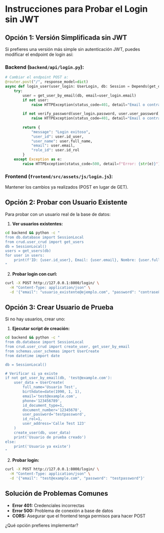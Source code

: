 # Instrucciones para Probar el Login sin JWT

## Opción 1: Versión Simplificada sin JWT

Si prefieres una versión más simple sin autenticación JWT, puedes modificar el endpoint de login así:

### Backend (`backend/api/login.py`):
```python
# Cambiar el endpoint POST a:
@router.post("/", response_model=dict)
async def login_user(user_login: UserLogin, db: Session = Depends(get_db)):
    try:
        user = get_user_by_email(db, email=user_login.email)
        if not user:
            raise HTTPException(status_code=401, detail="Email o contraseña incorrectos")
        
        if not verify_password(user_login.password, user.user_password):
            raise HTTPException(status_code=401, detail="Email o contraseña incorrectos")
        
        return {
            "message": "Login exitoso",
            "user_id": user.id_user,
            "user_name": user.full_name,
            "email": user.email,
            "role_id": user.id_rol
        }
    except Exception as e:
        raise HTTPException(status_code=500, detail=f"Error: {str(e)}")
```

### Frontend (`frontend/src/assets/js/login.js`):
Mantener los cambios ya realizados (POST en lugar de GET).

## Opción 2: Probar con Usuario Existente

Para probar con un usuario real de la base de datos:

1. **Ver usuarios existentes:**
```bash
cd backend && python -c "
from db.database import SessionLocal
from crud.user_crud import get_users
db = SessionLocal()
users = get_users(db)
for user in users:
    print(f'ID: {user.id_user}, Email: {user.email}, Nombre: {user.full_name}')
"
```

2. **Probar login con curl:**
```bash
curl -X POST http://127.0.0.1:8000/login/ \
  -H "Content-Type: application/json" \
  -d '{"email": "usuario_existente@ejemplo.com", "password": "contraseña_real"}'
```

## Opción 3: Crear Usuario de Prueba

Si no hay usuarios, crear uno:

1. **Ejecutar script de creación:**
```bash
cd backend && python -c "
from db.database import SessionLocal
from crud.user_crud import create_user, get_user_by_email
from schemas.user_schemas import UserCreate
from datetime import date

db = SessionLocal()

# Verificar si ya existe
if not get_user_by_email(db, 'test@example.com'):
    user_data = UserCreate(
        full_name='Usuario Test',
        birthdate=date(1990, 1, 1),
        email='test@example.com',
        phone='123456789',
        id_document_type=1,
        document_number='12345678',
        user_password='testpassword',
        id_rol=1,
        user_address='Calle Test 123'
    )
    create_user(db, user_data)
    print('Usuario de prueba creado')
else:
    print('Usuario ya existe')
"
```

2. **Probar login:**
```bash
curl -X POST http://127.0.0.1:8000/login/ \
  -H "Content-Type: application/json" \
  -d '{"email": "test@example.com", "password": "testpassword"}'
```

## Solución de Problemas Comunes

- **Error 401:** Credenciales incorrectas
- **Error 500:** Problema de conexión a base de datos
- **CORS:** Asegurar que el frontend tenga permisos para hacer POST

¿Qué opción prefieres implementar?
